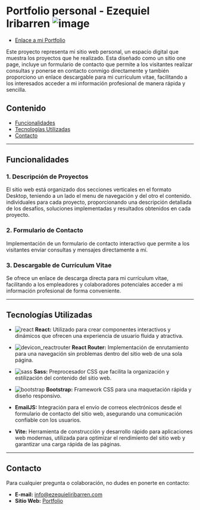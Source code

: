 # Portfolio personal - Ezequiel Iribarren    ![image](https://github.com/ezequieliribarren/portfolio-iribarren/assets/105462718/3a9846c8-0470-4566-a53b-af9c9deb9433)

- [Enlace a mi Portfolio](https://ezequieliribarren.com/)

Este proyecto representa mi sitio web personal, un espacio digital que muestra los proyectos que he realizado. Esta diseñado como un sitio one page, incluye un formulario de contacto que permite a los visitantes realizar consultas y ponerse en contacto conmigo directamente y también proporciono un enlace descargable para mi currículum vitae, facilitando a los interesados acceder a mi información profesional de manera rápida y sencilla.

## Contenido

- [Funcionalidades](#funcionalidades)
- [Tecnologías Utilizadas](#tecnologías-utilizadas)
- [Contacto](#contacto)

---


## Funcionalidades

### 1. Descripción de Proyectos
El sitio web está organizado dos secciones verticales en el formato Desktop, teniendo a un lado  el menu de navegación y del otro el contenido. individuales para cada proyecto, proporcionando una descripción detallada de los desafíos, soluciones implementadas y resultados obtenidos en cada proyecto.

### 2. Formulario de Contacto
Implementación de un formulario de contacto interactivo que permite a los visitantes enviar consultas y mensajes directamente a mí.

### 3. Descargable de Currículum Vitae
Se ofrece un enlace de descarga directa para mi currículum vitae, facilitando a los empleadores y colaboradores potenciales acceder a mi información profesional de forma conveniente.

---

## Tecnologías Utilizadas

- ![react](https://github.com/ezequieliribarren/Dr.Rimmaudo/assets/105462718/fd64b8f1-e248-41c1-a279-f4a4b442259d) **React:** Utilizado para crear componentes interactivos y dinámicos que ofrecen una experiencia de usuario fluida y atractiva.

- ![devicon_reactrouter](https://github.com/ezequieliribarren/Dr.Rimmaudo/assets/105462718/707dd0b5-e274-4869-9cb4-76376784dcf8) **React Router:** Implementación de enrutamiento para una navegación sin problemas dentro del sitio web de una sola página.

- ![sass](https://github.com/ezequieliribarren/Dr.Rimmaudo/assets/105462718/6c5ff55e-00c2-45fa-be9c-21d750e047a3) **Sass:** Preprocesador CSS que facilita la organización y estilización del contenido del sitio web.
- ![bootstrap](https://github.com/ezequieliribarren/Dr.Rimmaudo/assets/105462718/7f991683-b7e4-41e1-bce9-696290a5d411) **Bootstrap:** Framework CSS para una maquetación rápida y diseño responsivo.
  
- **EmailJS:** Integración para el envío de correos electrónicos desde el formulario de contacto del sitio web, asegurando una comunicación confiable con los usuarios.
- **Vite:** Herramienta de construcción y desarrollo rápido para aplicaciones web modernas, utilizada para optimizar el rendimiento del sitio web y garantizar una carga rápida de las páginas.

---

## Contacto

Para cualquier pregunta o colaboración, no dudes en ponerte en contacto:

- **E-mail:** [info@ezequieliribarren.com](mailto:info@ezequieliribarren.com)
- **Sitio Web:** [Portfolio](https://ezequieliribarren.com/)
